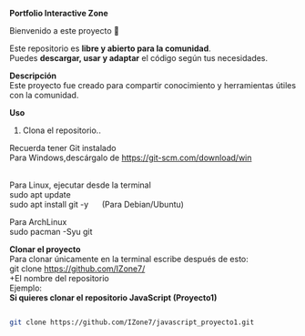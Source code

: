 **Portfolio Interactive Zone** <br>

Bienvenido a este proyecto 🎉  <br>

Este repositorio es **libre y abierto para la comunidad**. <br>
Puedes **descargar, usar y adaptar** el código según tus necesidades.  <br>

**Descripción**  
Este proyecto fue creado para compartir conocimiento y herramientas útiles con la comunidad.

**Uso**  
1. Clona el repositorio..

Recuerda tener Git instalado <br>
Para Windows,descárgalo de https://git-scm.com/download/win <br><br>



Para Linux, ejecutar desde la terminal <br>
sudo apt update <br>
sudo apt install git -y  &nbsp;&nbsp;&nbsp;&nbsp;&nbsp;(Para Debian/Ubuntu)

Para ArchLinux <br>
sudo pacman -Syu git

 **Clonar el proyecto** <br>
Para clonar únicamente en la terminal escribe después de esto: <br>
git clone https://github.com/IZone7/<br>
+El nombre del repositorio<br>
 Ejemplo: <br>
  **Si quieres clonar el repositorio JavaScript (Proyecto1)** <br>

  
 ```bash

git clone https://github.com/IZone7/javascript_proyecto1.git
